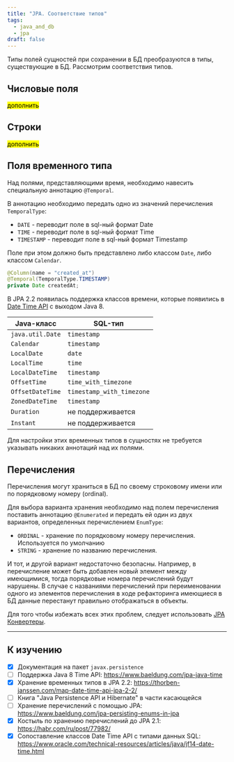 ```yaml
---
title: "JPA. Соответствие типов"
tags:
  - java_and_db
  - jpa
draft: false
---
```


Типы полей сущностей при сохранении в БД преобразуются в типы, существующие в БД. Рассмотрим соответствия типов.

## Числовые поля

<mark>дополнить</mark>

## Строки

<mark>дополнить</mark>

## Поля временного типа

Над полями, представляющими время, необходимо навесить специальную аннотацию `@Temporal`.

В аннотацию необходимо передать одно из значений перечисления `TemporalType`:

- `DATE` - переводит поле в sql-ный формат Date
- `TIME` - переводит поле в sql-ный формат Time
- `TIMESTAMP` - переводит поле в sql-ный формат Timestamp

Поле при этом должно быть представлено либо классом `Date`, либо классом `Calendar`.

```java
@Column(name = "created_at")
@Temporal(TemporalType.TIMESTAMP)
private Date createdAt;
```

В JPA 2.2 появилась поддержка классов времени, которые появились в [Date Time API](../java/time/datetime_api.md) с выходом Java 8.

| **Java-класс** | **SQL-тип** |
| --- | --- |
| `java.util.Date` | `timestamp` |
| `Calendar` | `timestamp` |
| `LocalDate` | `date` |
| `LocalTime` | `time` |
| `LocalDateTime` | `timestamp` |
| `OffsetTime` | `time_with_timezone` |
| `OffsetDateTime` | `timestamp_with_timezone` |
| `ZonedDateTime` | `timestamp` |
| `Duration` | не поддерживается |
| `Instant` | не поддерживается |

Для настройки этих временных типов в сущностях не требуется указывать никаких аннотаций над их полями.

## Перечисления

Перечисления могут храниться в БД по своему строковому имени или по порядковому номеру (ordinal).

Для выбора варианта хранения необходимо над полем перечисления поставить аннотацию `@Enumerated` и передать ей один из двух вариантов, определенных перечислением `EnumType`:

- `ORDINAL` - хранение по порядковому номеру перечисления. Используется по умолчанию
- `STRING` - хранение по названию перечисления.

И тот, и другой вариант недостаточно безопасны. Например, в перечисление может быть добавлен новый элемент между имеющимися, тогда порядковые номера перечислений будут нарушены. В случае с названиями перечислений при переименовании одного из элементов перечисления в ходе рефакторинга имеющиеся в БД данные перестанут правильно отображаться в объекты.

Для того чтобы избежать всех этих проблем, следует использовать [JPA Конвертеры](jpa_converters.md).

---
## К изучению

- [X] Документация на пакет `javax.persistence`
- [ ] Поддержка Java 8 Time API: https://www.baeldung.com/jpa-java-time
- [X] Хранение временных типов в JPA 2.2: https://thorben-janssen.com/map-date-time-api-jpa-2-2/
- [ ] Книга "Java Persistence API и Hibernate" в части касающейся
- [ ] Хранение перечислений с помощью JPA: https://www.baeldung.com/jpa-persisting-enums-in-jpa
- [X] Костыль по хранению перечислений до JPA 2.1: https://habr.com/ru/post/77982/
- [X] Сопоставление классов Date Time API с типами данных SQL: https://www.oracle.com/technical-resources/articles/java/jf14-date-time.html